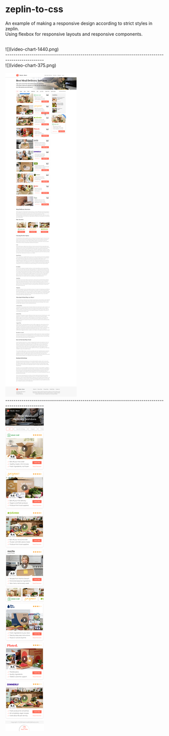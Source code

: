 ﻿# zeplin-to-css
An example of making a responsive design according to strict styles in zeplin.<br>
Using flexbox for responsive layouts and responsive components.

<br>
![](video-chart-1440.png)
<br>
-------------------------------------------------------------------------------------------------
<br>
![](video-chart-375.png)
<br>

<br>
<img src="video-chart-1440.png" >
<br>
-------------------------------------------------------------------------------------------------
<br>
<img src="video-chart-375.png" >
